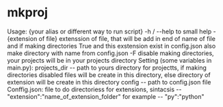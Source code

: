 # mkproj
Usage: {your alias or different way to run script} -h / --help to small help
                                                   -{extension of file} extenssion of file, that will be add in end of name of file and if making directories True and this exstension exist in config.json also make directory with name from config.json
                                                   -F disable making directories, your projects will be in your projects directory
Setting (some variables in main.py): projects_dir -- path to yours directory for projectts, if making directories disabled files will be create in this directory, else directory of extension will be create in this directory
                                     config -- path to config.json file
Conffig.json: file to do directoriess for extensions, sintacsis --  "extension":"name_of_extension_folder" for example -- "py":"python"
